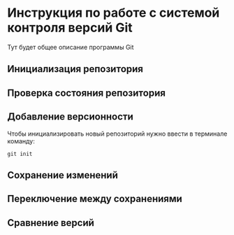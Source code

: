 # Инструкция по работе с системой контроля версий Git

Тут будет общее описание программы Git

## Инициализация репозитория

## Проверка состояния репозитория

## Добавление версионности

Чтобы инициализировать новый репозиторий нужно ввести в терминале команду:

    git init

## Сохранение изменений


## Переключение между сохранениями

## Сравнение версий